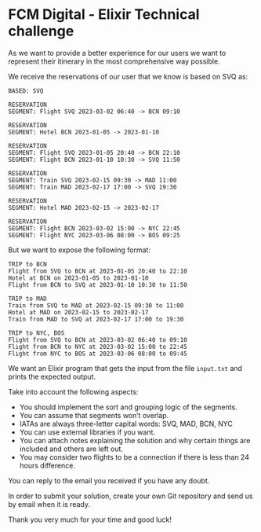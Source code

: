 # FCM Digital - Elixir Technical challenge

As we want to provide a better experience for our users we want to represent their itinerary in the most comprehensive way possible.

We receive the reservations of our user that we know is based on SVQ as:

```
BASED: SVQ

RESERVATION
SEGMENT: Flight SVQ 2023-03-02 06:40 -> BCN 09:10

RESERVATION
SEGMENT: Hotel BCN 2023-01-05 -> 2023-01-10

RESERVATION
SEGMENT: Flight SVQ 2023-01-05 20:40 -> BCN 22:10
SEGMENT: Flight BCN 2023-01-10 10:30 -> SVQ 11:50

RESERVATION
SEGMENT: Train SVQ 2023-02-15 09:30 -> MAD 11:00
SEGMENT: Train MAD 2023-02-17 17:00 -> SVQ 19:30

RESERVATION
SEGMENT: Hotel MAD 2023-02-15 -> 2023-02-17

RESERVATION
SEGMENT: Flight BCN 2023-03-02 15:00 -> NYC 22:45
SEGMENT: Flight NYC 2023-03-06 08:00 -> BOS 09:25
```

But we want to expose the following format:

```
TRIP to BCN
Flight from SVQ to BCN at 2023-01-05 20:40 to 22:10
Hotel at BCN on 2023-01-05 to 2023-01-10
Flight from BCN to SVQ at 2023-01-10 10:30 to 11:50

TRIP to MAD
Train from SVQ to MAD at 2023-02-15 09:30 to 11:00
Hotel at MAD on 2023-02-15 to 2023-02-17
Train from MAD to SVQ at 2023-02-17 17:00 to 19:30

TRIP to NYC, BOS
Flight from SVQ to BCN at 2023-03-02 06:40 to 09:10
Flight from BCN to NYC at 2023-03-02 15:00 to 22:45
Flight from NYC to BOS at 2023-03-06 08:00 to 09:45
```

We want an Elixir program that gets the input from the file `input.txt` and prints the expected output.

Take into account the following aspects:

- You should implement the sort and grouping logic of the segments.
- You can assume that segments won’t overlap.
- IATAs are always three-letter capital words: SVQ, MAD, BCN, NYC
- You can use external libraries if you want.
- You can attach notes explaining the solution and why certain things are included and others are left out.
- You may consider two flights to be a connection if there is less than 24 hours difference.

You can reply to the email you received if you have any doubt.

In order to submit your solution, create your own Git repository and send us by email when it is ready.

Thank you very much for your time and good luck!